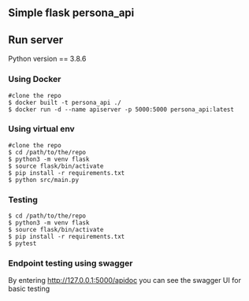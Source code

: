  ## Simple flask persona_api

 ## Run server
 Python version == 3.8.6

 ### Using Docker
 ```shell
 #clone the repo
 $ docker built -t persona_api ./
 $ docker run -d --name apiserver -p 5000:5000 persona_api:latest
 ```

 ### Using virtual env
 ```shell
 #clone the repo
 $ cd /path/to/the/repo
 $ python3 -m venv flask
 $ source flask/bin/activate
 $ pip install -r requirements.txt
 $ python src/main.py
 ```

 ### Testing
 ```shell
 $ cd /path/to/the/repo
 $ python3 -m venv flask
 $ source flask/bin/activate
 $ pip install -r requirements.txt
 $ pytest
 ```

### Endpoint testing using swagger

By entering http://127.0.0.1:5000/apidoc you can see the swagger UI for basic testing